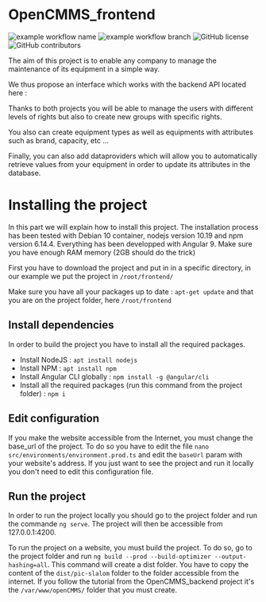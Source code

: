 # OpenCMMS_frontend

![example workflow name](https://github.com/Open-CMMS/openCMMS_frontend/workflows/master/badge.svg)   ![example workflow branch](https://github.com/Open-CMMS/openCMMS_frontend/workflows/dev/badge.svg)    ![GitHub license](https://img.shields.io/github/license/Open-CMMS/openCMMS_frontend)  ![GitHub contributors](https://img.shields.io/github/contributors/Open-CMMS/openCMMS_frontend)


The aim of this project is to enable any company to manage the maintenance of its equipment in a simple way.

We thus propose an interface which works with the backend API located here : 

Thanks to both projects you will be able to manage the users with different levels of rights but also to create new groups with specific rights.

You also can create equipment types as well as equipments with attributes such as brand, capacity, etc ...

Finally, you can also add dataproviders which will allow you to automatically retrieve values from your equipment in order to update its attributes in the database.

# Installing the project

In this part we will explain how to install this project. The installation process has been tested with Debian 10 container, nodejs version 10.19 and npm version 6.14.4. Everything has been developped with Angular 9. Make sure you have enough RAM memory (2GB should do the trick)

First you have to download the project and put in in a specific directory, in our example we put the project in `/root/frontend/`

Make sure you have all your packages up to date : `apt-get update` and that you are on the project folder, here `/root/frontend`

## Install dependencies

In order to build the project you have to install all the required packages.
* Install NodeJS : `apt install nodejs`
* Install NPM : `apt install npm`
* Install Angular CLI globally : `npm install -g @angular/cli`
* Install all the required packages (run this command from the project folder) : `npm i`

## Edit configuration

If you make the website accessible from the Internet, you must change the base_url of the project. To do so you have to edit the file `nano src/environments/environment.prod.ts` and edit the `baseUrl` param with your website's address.
If you just want to see the project and run it locally you don't need to edit this configuration file.

## Run the project

In order to run the project locally you should go to the project folder and run the commande `ng serve`. The project will then be accessible from 127.0.0.1:4200.

To run the project on a website, you must build the project. To do so, go to the project folder and run `ng build --prod --build-optimizer --output-hashing=all`. This command will create a dist folder. You have to copy the content of the `dist/pic-slalom` folder to the folder accessible from the internet. If you follow the tutorial from the OpenCMMS_backend project it's the `/var/www/openCMMS/` folder that you must create.

